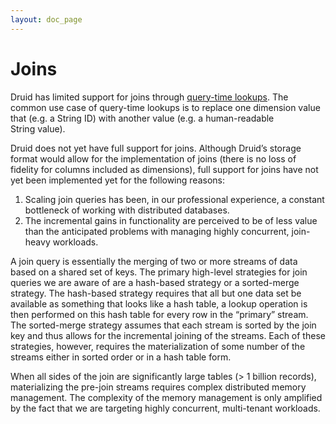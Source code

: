 ```yaml
---
layout: doc_page
---
```

# Joins

Druid has limited support for joins through [query-time lookups](../querying/lookups.html). The common use case of 
query-time lookups is to replace one dimension value that (e.g. a String ID) with another value (e.g. a human-readable  
String value).

Druid does not yet have full support for joins. Although Druid’s storage format would allow for the implementation
of joins (there is no loss of fidelity for columns included as dimensions), full support for joins have not yet been implemented yet 
for the following reasons:

1. Scaling join queries has been, in our professional experience,
a constant bottleneck of working with distributed databases.
2. The incremental gains in functionality are perceived to be
of less value than the anticipated problems with managing
highly concurrent, join-heavy workloads.

A join query is essentially the merging of two or more streams of data based on a shared set of keys. The primary 
high-level strategies for join queries we are aware of are a hash-based strategy or a
sorted-merge strategy. The hash-based strategy requires that all but
one data set be available as something that looks like a hash table,
a lookup operation is then performed on this hash table for every
row in the “primary” stream. The sorted-merge strategy assumes
that each stream is sorted by the join key and thus allows for the incremental
joining of the streams. Each of these strategies, however,
requires the materialization of some number of the streams either in
sorted order or in a hash table form.

When all sides of the join are significantly large tables (> 1 billion
records), materializing the pre-join streams requires complex
distributed memory management. The complexity of the memory
management is only amplified by the fact that we are targeting highly
concurrent, multi-tenant workloads.
